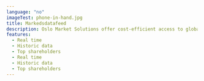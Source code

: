 ```yaml
---
language: "no"
imageTest: phone-in-hand.jpg
title: Markedsdatafeed
description: Oslo Market Solutions offer cost-efficient access to global market data with high quality through our feed delivery.
features: 
  - Real time
  - Historic data
  - Top shareholders
  - Real time
  - Historic data
  - Top shareholders
---
```

